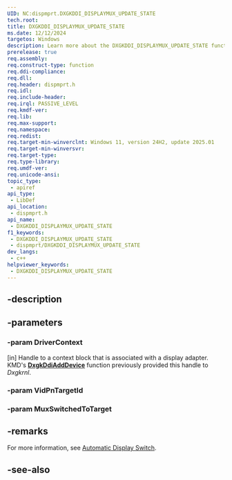 ```yaml
---
UID: NC:dispmprt.DXGKDDI_DISPLAYMUX_UPDATE_STATE
tech.root: 
title: DXGKDDI_DISPLAYMUX_UPDATE_STATE
ms.date: 12/12/2024
targetos: Windows
description: Learn more about the DXGKDDI_DISPLAYMUX_UPDATE_STATE function.
prerelease: true
req.assembly: 
req.construct-type: function
req.ddi-compliance: 
req.dll: 
req.header: dispmprt.h
req.idl: 
req.include-header: 
req.irql: PASSIVE_LEVEL
req.kmdf-ver: 
req.lib: 
req.max-support: 
req.namespace: 
req.redist: 
req.target-min-winverclnt: Windows 11, version 24H2, update 2025.01
req.target-min-winversvr: 
req.target-type: 
req.type-library: 
req.umdf-ver: 
req.unicode-ansi: 
topic_type:
 - apiref
api_type:
 - LibDef
api_location:
 - dispmprt.h
api_name:
 - DXGKDDI_DISPLAYMUX_UPDATE_STATE
f1_keywords:
 - DXGKDDI_DISPLAYMUX_UPDATE_STATE
 - dispmprt/DXGKDDI_DISPLAYMUX_UPDATE_STATE
dev_langs:
 - c++
helpviewer_keywords:
 - DXGKDDI_DISPLAYMUX_UPDATE_STATE
---
```


## -description

## -parameters

### -param DriverContext

[in] Handle to a context block that is associated with a display adapter. KMD's [**DxgkDdiAddDevice**](nc-dispmprt-dxgkddi_add_device.md) function previously provided this handle to *Dxgkrnl*.

### -param VidPnTargetId

### -param MuxSwitchedToTarget

## -remarks

For more information, see [Automatic Display Switch](/windows-hardware/drivers/display/automatic-display-switch).

## -see-also

